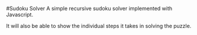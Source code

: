 #Sudoku Solver
A simple recursive sudoku solver implemented with Javascript.

It will also be able to show the individual steps it takes in solving the puzzle.
